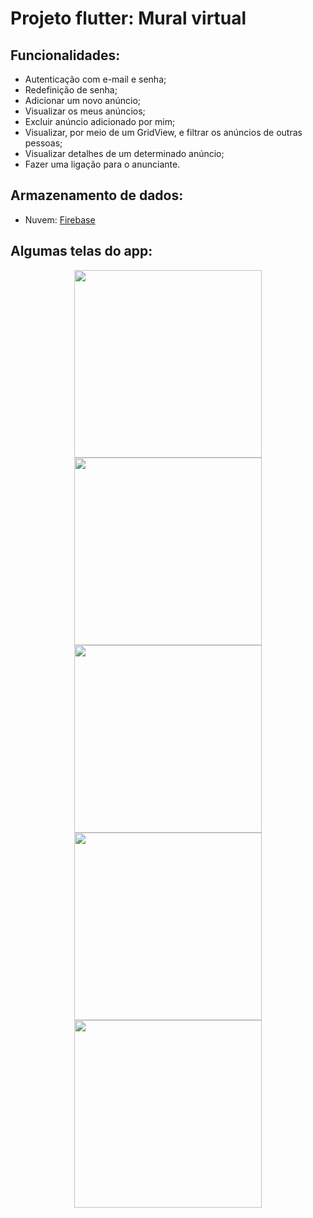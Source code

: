 # Projeto flutter: Mural virtual

## Funcionalidades:
- Autenticação com e-mail e senha;
- Redefinição de senha;
- Adicionar um novo anúncio;
- Visualizar os meus anúncios;
- Excluir anúncio adicionado por mim;
- Visualizar, por meio de um GridView, e filtrar os anúncios de outras pessoas;
- Visualizar detalhes de um determinado anúncio;
- Fazer uma ligação para o anunciante.

## Armazenamento de dados:
- Nuvem: [Firebase]( https://firebase.google.com/)

## Algumas telas do app:

<div align="center">
<img src="https://user-images.githubusercontent.com/19698296/134080909-f03c0b15-32fa-44da-94c9-59ca92fb0a68.png" width="300px" />
<img src="https://user-images.githubusercontent.com/19698296/134080920-bc496817-8a5b-44ba-8c14-de6216258373.png" width="300px" />
</div>

<div align="center">
<img src="https://user-images.githubusercontent.com/19698296/134080921-3b0a5dab-fed3-48f4-802c-9652ece084ff.png" width="300px" />
<img src="https://user-images.githubusercontent.com/19698296/134080925-e099d1b4-1501-41bb-bc05-d6bb95c0c1da.png" width="300px" />
<img src="https://user-images.githubusercontent.com/19698296/134080932-08cd8182-8867-48cf-9668-2924c08b9e44.png" width="300px" />
</div>
